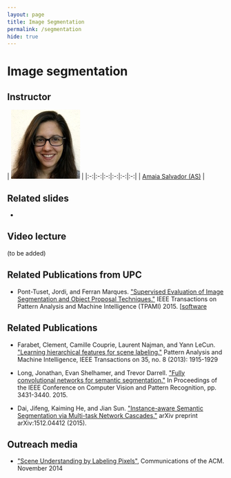 ```yaml
---
layout: page
title: Image Segmentation
permalink: /segmentation
hide: true
---
```


# Image segmentation

## Instructor

| ![AmaiaSalvador][AmaiaSalvador-photo]  |
|:-:|:-:|:-:|:-:|:-:|:-:|
 | [Amaia Salvador (AS)][AmaiaSalvador-web] |

[AmaiaSalvador-web]: https://imatge.upc.edu/web/people/amaia-salvador

[AmaiaSalvador-photo]: img/instructors/AmaiaSalvador.jpg "Amaia Salvador"

## Related slides

*
## Video lecture

(to be added)

## Related Publications from UPC

* Pont-Tuset, Jordi, and Ferran Marques. ["Supervised Evaluation of Image Segmentation and Object Proposal Techniques."](http://www.vision.ee.ethz.ch/~biwiproposals/seism/pdf/PontMarquesPAMI2015.pdf) IEEE Transactions on Pattern Analysis and Machine Intelligence (TPAMI) 2015. [[software](http://www.vision.ee.ethz.ch/~biwiproposals/seism/)

## Related Publications

* Farabet, Clement, Camille Couprie, Laurent Najman, and Yann LeCun. ["Learning hierarchical features for scene labeling."](http://www.clement.farabet.net/research.html#parsing) Pattern Analysis and Machine Intelligence, IEEE Transactions on 35, no. 8 (2013): 1915-1929

* Long, Jonathan, Evan Shelhamer, and Trevor Darrell. ["Fully convolutional networks for semantic segmentation."](http://www.cv-foundation.org/openaccess/content_cvpr_2015/html/Long_Fully_Convolutional_Networks_2015_CVPR_paper.html) In Proceedings of the IEEE Conference on Computer Vision and Pattern Recognition, pp. 3431-3440. 2015.

* Dai, Jifeng, Kaiming He, and Jian Sun. ["Instance-aware Semantic Segmentation via Multi-task Network Cascades."](http://arxiv.org/abs/1512.04412) arXiv preprint arXiv:1512.04412 (2015).

## Outreach media

* ["Scene Understanding by Labeling Pixels"](https://vimeo.com/109982315), Communications of the ACM. November 2014
